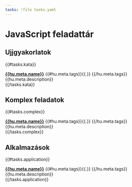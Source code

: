 ```yaml
---
tasks: !file tasks.yaml
---
```


# JavaScript feladattár

## Ujjgyakorlatok

{{#tasks.kata}}
<div class="margin:bottom:small">
  <strong><a href="#!/../tasks/{{id}}/task.hu.md">{{hu.meta.name}}</a></strong>
  {{#hu.meta.tags}}<span class="badge">{{.}}</span> {{/hu.meta.tags}}
  <div>{{hu.meta.description}}</div>
</div>
{{/tasks.kata}}

## Komplex feladatok

{{#tasks.complex}}
<div class="margin:bottom:small">
  <strong><a href="#!/../tasks/{{id}}/task.hu.md">{{hu.meta.name}}</a></strong>
  {{#hu.meta.tags}}<span class="badge">{{.}}</span> {{/hu.meta.tags}}
  <div>{{hu.meta.description}}</div>
</div>
{{/tasks.complex}}

## Alkalmazások

{{#tasks.application}}
<div class="margin:bottom:small">
  <strong><a href="#!/../tasks/{{id}}/task.hu.md">{{hu.meta.name}}</a></strong>
  {{#hu.meta.tags}}<span class="badge">{{.}}</span> {{/hu.meta.tags}}
  <div>{{hu.meta.description}}</div>
</div>
{{/tasks.application}}